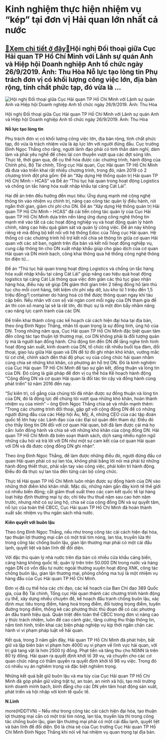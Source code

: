 Kinh nghiệm thực hiện nhiệm vụ “kép” tại đơn vị Hải quan lớn nhất cả nước
=========================================================================

[:gift:Xem chi tiết ở đây:gift:](https://hddtvn.com/kinh-nghiem-thuc-hien-nhiem-vu-kep-tai-don-vi-hai-quan-lon-nhat-ca-nuoc-2/)Hội nghị Đối thoại giữa Cục Hải quan TP Hồ Chí Minh với Lãnh sự quán Anh và Hiệp hội Doanh nghiệp Anh tổ chức ngày 26/9/2019. Ảnh: Thu Hòa Nỗ lực tạo lòng tin Phụ trách đơn vị có khối lượng công việc lớn, địa bàn rộng, tính chất phức tạp, đó vừa là …
----------------------------------------------------------------------------------------------------------------------------------------------------------------------------------------------------------------------------------------------------------





![Hội nghị Đối thoại giữa Cục Hải quan TP Hồ Chí Minh với Lãnh sự quán Anh và Hiệp hội Doanh nghiệp Anh tổ chức ngày 26/9/2019.	  	Ảnh: Thu Hòa](https://hddtvn.com/wp-content/uploads/2021/01/0912_4-2153_1-1_Baohaiquan.jpg "Hội nghị Đối thoại giữa Cục Hải quan TP Hồ Chí Minh với Lãnh sự quán Anh và Hiệp hội Doanh nghiệp Anh tổ chức ngày 26/9/2019.	  	Ảnh: Thu Hòa")


Hội nghị Đối thoại giữa Cục Hải quan TP Hồ Chí Minh với Lãnh sự quán Anh và Hiệp hội Doanh nghiệp Anh tổ chức ngày 26/9/2019. Ảnh: Thu Hòa



**Nỗ lực tạo lòng tin**


Phụ trách đơn vị có khối lượng công việc lớn, địa bàn rộng, tính chất phức tạp, đó vừa là trách nhiệm vừa là áp lực lớn với người đứng đầu. Cục trưởng Đinh Ngọc Thắng cho rằng, người lãnh đạo phải có tinh thần dám nghĩ, dám làm và phải yêu nghề để chèo lái con thuyền vượt qua các đợt sóng lớn. Thực tế, thời gian qua, để cụ thể hóa được các chương trình, hành động của Chính phủ, Bộ Tài chính, Tổng cục Hải quan, Cục Hải quan TP Hồ Chí Minh đã đưa vào triển khai rất nhiều chương trình, trong đó, năm 2019 có 2 chương trình đột phá gồm: Đề án “Xây dựng Hệ thống quản trị Hải quan TP Hồ Chí Minh – HCAS” và Đề án “Thủ tục hải quan trong hoạt động Logistics và chống ùn tắc hàng hóa xuất nhập khẩu tại cảng Cát Lái”.


Hai đề án trên đều hướng đến mục tiêu: Ứng dụng mạnh mẽ công nghệ thông tin vào nhiệm vụ chính trị, nâng cao công tác quản lý điều hành, rút ngắn thời gian, giảm chi phí cho DN. Đề án “Xây dựng Hệ thống quản trị Hải quan TP Hồ Chí Minh – HCAS” đã cải tiến công tác quản lý của Cục Hải quan TP Hồ Chí Minh dựa trên nền tảng ứng dụng công nghệ thông tin mạnh mẽ vào tất cả các hoạt động nghiệp vụ và hoạt động quản lý hành chính, nâng cao hiệu quả giám sát và quản lý công việc. Đề án này không riêng rẽ mà đồng bộ kết nối với hệ thống Edoc của Tổng cục Hải quan. Hệ thống có các chương trình hỗ trợ kết nối chia sẻ thông tin giữa cơ quan Hải quan với các sở ban, ngành trên địa bàn và kết nối hoạt động nghiệp vụ, cung cấp thông tin cho DN xuất nhập khẩu giúp cho giao dịch của cơ quan Hải quan và DN minh bạch, công khai thông qua hệ thống công nghệ thông tin điện tử…


Đề án “Thủ tục hải quan trong hoạt động Logistics và chống ùn tắc hàng hóa xuất nhập khẩu tại cảng Cát Lái” giúp nâng cao hiệu quả hoạt động logistics tại cảng Cát Lái thông qua việc đơn giản các thủ tục giao nhận hàng hóa, điều này sẽ giúp DN giảm thời gian trên 2 tiếng đồng hồ làm thủ tục cho mỗi cont hàng, tiết kiệm chi phí xếp dỡ, lưu kho từ 1 triệu đến 1,5 triệu đồng/1 container do hàng hoá có thể được thông quan ngay khi tàu cập bến. Nếu nhân với con số vài ngàn cont mỗi ngày của DN tham gia đề án thì con số mang lại sẽ là rất lớn, đó thực sự là một đòn bẩy nhằm nâng cao năng lực cạnh tranh của các DN.


Để triển khai thành công các kế hoạch cải cách hiện đại hóa tại địa bàn, theo ông Đinh Ngọc Thắng, nhân tố quan trọng là sự đồng tình, ủng hộ của DN. Trong những năm qua, Cục Hải quan TP Hồ Chí Minh đặc biệt quan tâm đến công tác tạo thuận lợi thương mại, coi DN không phải là đối tượng quản lý mà là người bạn đồng hành. Chủ động tìm đến DN để lắng nghe tình hình hoạt động sản xuất, kinh doanh của DN, tổ chức rất nhiều buổi tọa đàm, đối thoại, giao lưu giữa Hải quan và DN để từ đó ghi nhận khó khăn, vướng mắc từ cơ chế, chính sách đến thái độ phục vụ của công chức hải quan nhằm cùng chia sẻ những khó khăn, có phương án hỗ trợ DN. Đó là kinh nghiệm của Cục Hải quan TP Hồ Chí Minh để tạo sự gắn kết, đồng thuận và lòng tin của DN. Đó cũng là giải pháp để đơn vị cụ thể hóa Kế hoạch hành động “Cộng đồng DN và cơ quan Hải quan là đối tác tin cậy và đồng hành cùng phát triển” từ năm 2016 đến nay.


“Sự kiên trì, cố gắng của chúng tôi đã nhận được sự đồng thuận và lòng tin của DN, đó là động lực để chúng tôi vượt qua những khó khăn, hoàn thành nhiệm vụ của mình” – ông Đinh Ngọc Thắng chia sẻ và nhấn mạnh thêm: “Trong các chương trình đối thoại, gặp gỡ với cộng đồng DN để có những người đứng đầu của các Hiệp hội Âu, Mỹ, Á, những CEO của các tập đoàn quốc tế lớn hay các Lãnh đạo của các Đại sứ quán đến tham dự. Điều đó cho thấy lòng tin DN đối với cơ quan Hải quan, bởi đã làm được cái mà họ cần: luôn đồng hành và chia sẻ với những khó khăn của cộng đồng DN. Hải quan TP Hồ Chí Minh đã biên soạn thành sách, dịch sang nhiều ngôn ngữ những câu hỏi và trả lời với DN như một sự cam kết của cơ quan Hải quan với DN và đã được cộng đồng DN ghi nhận”.


Theo ông Đinh Ngọc Thắng, để làm được những điều đó, người đứng đầu cơ quan Hải quan phải có sự lan tỏa, không phải bằng lời nói mà phải từ những hành động thiết thực, phải xắn tay vào công việc, phải kiên trì hành động. Điều đó đã thực sự lan tỏa đến từng cán bộ công chức.


Thực tế Hải quan TP Hồ Chí Minh luôn nhận được sự đồng hành của DN vào những thời điểm khó khăn nhất. Mặc dù, những năm gần đây kinh tế thế giới có nhiều biến động; cắt giảm thuế suất theo các cam kết quốc tế tại hàng loạt hiệp định thương mại tự do; chỉ tiêu thu thuế năm sau cao hơn năm trước, nhưng nhờ có sự ủng hộ, chia sẻ của cộng đồng DN và sự quyết tâm, nỗ lực của toàn thể CBCC, Cục Hải quan TP Hồ Chí Minh đã hoàn thành xuất sắc nhiệm vụ thu ngân sách nhà nước.


**Kiên quyết với buôn lậu**


Theo ông Đinh Ngọc Thắng, nếu như trong công tác cải cách hiện đại hóa, tạo thuận lợi thương mại cần có một trái tim nóng, lan tỏa, truyền lửa thì trong công tác chống buôn lậu, gian lận thương mại phải có một cái đầu lạnh, quyết liệt và bản lĩnh để đối diện.


Với đặc thù quản lý nhà nước trên địa bàn có nhiều cửa khẩu cảng biển, cảng hàng không quốc tế; quản lý trên trên 50.000 DN trong nước và hàng ngàn DN có vốn đầu tư nước ngoài thường xuyên hoạt động XNK, công tác chống buôn lậu, gian lận thương mại, phòng chống ma tuý là một nhiệm vụ hàng đầu của Cục Hải quan TP Hồ Chí Minh.


Đơn vị đã cụ thể hóa các chỉ đạo, các kế hoạch của Ban Chỉ đạo 389 Quốc gia, của Bộ Tài chính, Tổng cục Hải quan thành các chương trình hành động cụ thể, xây dựng nhiều chuyên đề, kế hoạch đấu tranh chống buôn lậu, xác định mục tiêu trọng điểm, hàng hoá trọng điểm, đối tượng trọng điểm, tuyến đường trọng điểm, thống kê các phương thức thủ đoạn để có các phương án đấu tranh hiệu quả. Quán triệt đến toàn thể CBCC trong đơn vị nâng cao ý thức trách nhiệm, luôn đề cao cảnh giác, tăng cường thu thập thông tin, nắm tình hình, triển khai các biện pháp nghiệp vụ kịp thời ngăn chặn các hành vi vi phạm pháp luật về hải quan.


Kết quả, trong 3 năm gần đây, Hải quan TP Hồ Chí Minh đã phát hiện, bắt giữ và lập biên bản vi phạm hơn 4000 vụ vi phạm về lĩnh vực hải quan, với trị giá tang vật là hơn 2500 tỷ đồng. Phạt tiền và tăng thu cho NSNN là trên 80 tỷ đồng. Hải quan ra quyết định khởi tố 39 vụ, và chuyển cho các cơ quan chức năng có thẩm quyền ra quyết định khởi tố 98 vụ việc. Trong đó có nhiều vụ án nghiêm trọng và đặc biệt nghiêm trọng.


Những kết quả bắt giữ buôn lậu và ma túy của Cục Hải quan TP Hồ Chí Minh đã góp phần giữ vững trật tự, an toàn, an ninh xã hội, tạo môi trường kinh doanh minh bạch, bình đẳng cho các DN yên tâm hoạt động sản xuất, phát triển và hội nhập với kinh tế quốc tế.




**N.Linh**



more(HDDTVN) – Nếu như trong công tác cải cách hiện đại hóa, tạo thuận lợi thương mại cần có một trái tim nóng, lan tỏa, truyền lửa thì trong công tác chống buôn lậu, gian lận thương mại phải có một cái đầu lạnh, quyết liệt và bản lĩnh để đối diện. Đó là chia sẻ của Cục trưởng Cục Hải quan TP Hồ Chí Minh Đinh Ngọc Thắng khi nói về hai nhiệm vụ quan trọng tại địa bàn.

